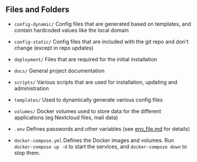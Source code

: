 Files and Folders
-------

- `config-dynamic/` Config files that are generated based on templates, and contain hardcoded values like the local domain

- `config-static/` Config files that are included with the git repo and don't change (except in repo updates)

- `deployment/` Files that are required for the initial installation

- `docs/` General project documentation

- `scripts/` Various scripts that are used for installation, updating and administration

- `templates/` Used to dynamically generate various config files

- `volumes/` Docker volumes used to store data for the different applications (eg Nextcloud files, mail data)

- `.env` Defines passwords and other variables (see [env_file.md](env_file.md) for details)

- `docker-compose.yml` Defines the Docker images and volumes. Run `docker-compose up -d` to start the services, and `docker-compose down` to stop them.
